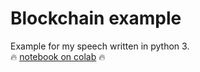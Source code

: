 # Blockchain example
Example for my speech written in python 3. <br>
:fire: [notebook on colab](https://colab.research.google.com/github/L1ttl3S1st3r/blockchain_example/blob/master/blockchain_example.ipynb) :fire:
